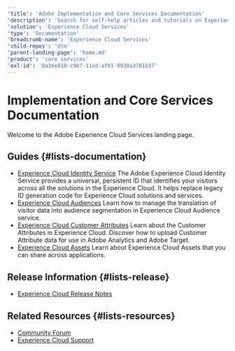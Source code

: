 ```yaml
---
'title': 'Adobe Implementation and Core Services Documentation'
'description': 'Search for self-help articles and tutorials on Experience Cloud services, including Identity Service (visitor ID), Audiences, Customer Attributes, and Experience Cloud Assets.'
'solution': 'Experience Cloud Services'
'type': 'Documentation'
'breadcrumb-name': 'Experience Cloud Services'
'child-repos': 'dtm'
'parent-landing-page': 'home.md'
'product': 'core services'
'exl-id': '8a3ee810-c9b7-11ed-af01-9938a3781b37'
---
```


# Implementation and Core Services Documentation

Welcome to the Adobe Experience Cloud Services landing page.

## Guides {#lists-documentation}

- [Experience Cloud Identity Service](https://experienceleague.adobe.com/docs/id-service/using/home.html)
  The Adobe Experience Cloud Identity Service provides a universal, persistent ID that identifies your visitors across all the solutions in the Experience Cloud. It helps replace legacy ID generation code for Experience Cloud solutions and services.
- [Experience Cloud Audiences](https://experienceleague.adobe.com/docs/core-services/interface/services/audiences/audience-library.html)
  Learn how to manage the translation of visitor data into audience segmentation in Experience Cloud Audience service.
- [Experience Cloud Customer Attributes](https://experienceleague.adobe.com/docs/core-services/interface/services/customer-attributes/attributes.html)
  Learn about the Customer Attributes in Experience Cloud. Discover how to upload Customer Attribute data for use in Adobe Analytics and Adobe Target.
- [Experience Cloud Assets](https://experienceleague.adobe.com/docs/core-services/interface/services/assets/experience-cloud-assets.html)
  Learn about Experience Cloud Assets that you can share across applications.

## Release Information {#lists-release}

- [Experience Cloud Release Notes](https://experienceleague.adobe.com/docs/release-notes/experience-cloud/current.html)

## Related Resources {#lists-resources}

- [Community Forum](https://experienceleaguecommunities.adobe.com/)
- [Experience Cloud Support](https://experienceleague.adobe.com/?support-solution=General&support-tab=home#support)
